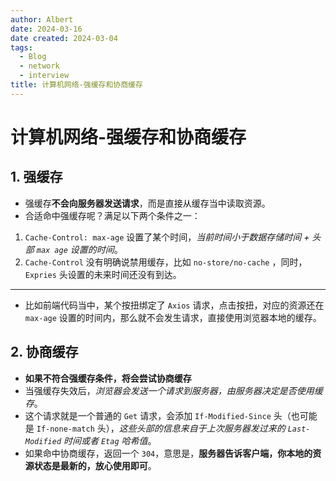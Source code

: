 ```yaml
---
author: Albert
date: 2024-03-16
date created: 2024-03-04
tags:
  - Blog
  - network
  - interview
title: 计算机网络-强缓存和协商缓存
---
```


# 计算机网络-强缓存和协商缓存

## 1. 强缓存

- 强缓存**不会向服务器发送请求**，而是直接从缓存当中读取资源。
- 合适命中强缓存呢？满足以下两个条件之一：
1. `Cache-Control: max-age` 设置了某个时间，*当前时间小于数据存储时间 + 头部 `max age` 设置的时间*。
2. `Cache-Control` 没有明确说禁用缓存，比如 `no-store/no-cache` ，同时， `Expries` 头设置的未来时间还没有到达。

---

- 比如前端代码当中，某个按扭绑定了 `Axios` 请求，点击按扭，对应的资源还在 `max-age` 设置的时间内，那么就不会发生请求，直接使用浏览器本地的缓存。

## 2. 协商缓存

- **如果不符合强缓存条件，将会尝试协商缓存**
- 当强缓存失效后，*浏览器会发送一个请求到服务器，由服务器决定是否使用缓存*。
- 这个请求就是一个普通的 `Get` 请求，会添加 `If-Modified-Since` 头（也可能是 `If-none-match` 头），*这些头部的信息来自于上次服务器发过来的 `Last-Modified` 时间或者 `Etag` 哈希值*。 
- 如果命中协商缓存，返回一个 `304`，意思是，**服务器告诉客户端，你本地的资源状态是最新的，放心使用即可**。